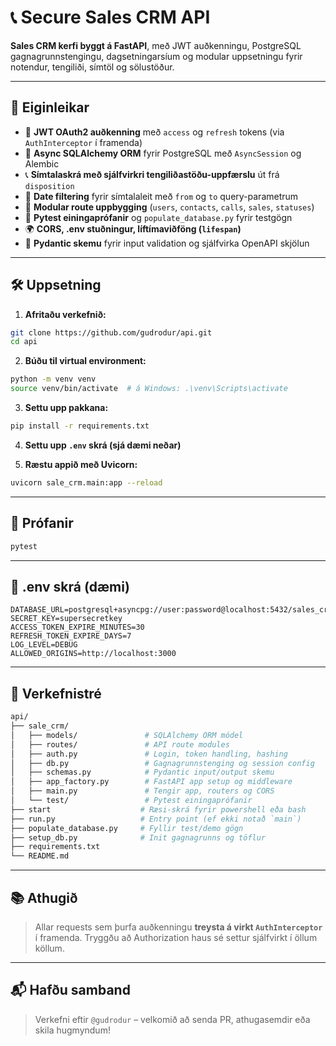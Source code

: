
# 📞 Secure Sales CRM API

**Sales CRM kerfi byggt á FastAPI**, með JWT auðkenningu, PostgreSQL gagnagrunnstengingu, dagsetningarsíum og modular uppsetningu fyrir notendur, tengiliði, símtöl og sölustöður.

---

## 🚀 Eiginleikar

- 🔐 **JWT OAuth2 auðkenning** með `access` og `refresh` tokens (via `AuthInterceptor` í framenda)
- 🧠 **Async SQLAlchemy ORM** fyrir PostgreSQL með `AsyncSession` og Alembic
- 📞 **Símtalaskrá með sjálfvirkri tengiliðastöðu-uppfærslu** út frá `disposition`
- 📅 **Date filtering** fyrir símtalaleit með `from` og `to` query-parametrum
- 🧩 **Modular route uppbygging** (`users`, `contacts`, `calls`, `sales`, `statuses`)
- 🧪 **Pytest einingaprófanir** og `populate_database.py` fyrir testgögn
- 🌍 **CORS, .env stuðningur, líftímaviðföng (`lifespan`)**
- 📝 **Pydantic skemu** fyrir input validation og sjálfvirka OpenAPI skjölun

---

## 🛠️ Uppsetning

1. **Afritaðu verkefnið:**
```bash
git clone https://github.com/gudrodur/api.git
cd api
```

2. **Búðu til virtual environment:**
```bash
python -m venv venv
source venv/bin/activate  # á Windows: .\venv\Scripts\activate
```

3. **Settu upp pakkana:**
```bash
pip install -r requirements.txt
```

4. **Settu upp `.env` skrá (sjá dæmi neðar)**

5. **Ræstu appið með Uvicorn:**
```bash
uvicorn sale_crm.main:app --reload
```

---

## 🧪 Prófanir

```bash
pytest
```

---

## 🔐 .env skrá (dæmi)

```env
DATABASE_URL=postgresql+asyncpg://user:password@localhost:5432/sales_crm
SECRET_KEY=supersecretkey
ACCESS_TOKEN_EXPIRE_MINUTES=30
REFRESH_TOKEN_EXPIRE_DAYS=7
LOG_LEVEL=DEBUG
ALLOWED_ORIGINS=http://localhost:3000
```

---

## 📂 Verkefnistré

```bash
api/
├── sale_crm/
│   ├── models/               # SQLAlchemy ORM módel
│   ├── routes/               # API route modules
│   ├── auth.py               # Login, token handling, hashing
│   ├── db.py                 # Gagnagrunnstenging og session config
│   ├── schemas.py            # Pydantic input/output skemu
│   ├── app_factory.py        # FastAPI app setup og middleware
│   ├── main.py               # Tengir app, routers og CORS
│   └── test/                 # Pytest einingaprófanir
├── start                    # Ræsi-skrá fyrir powershell eða bash
├── run.py                   # Entry point (ef ekki notað `main`)
├── populate_database.py     # Fyllir test/demo gögn
├── setup_db.py              # Init gagnagrunns og töflur
├── requirements.txt
└── README.md
```

---

## 📚 Athugið

> Allar requests sem þurfa auðkenningu **treysta á virkt `AuthInterceptor`** í framenda. Tryggðu að Authorization haus sé settur sjálfvirkt í öllum köllum.

---

## 📬 Hafðu samband

> Verkefni eftir `@gudrodur` – velkomið að senda PR, athugasemdir eða skila hugmyndum!
